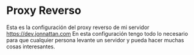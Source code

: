 # Proxy Reverso
Esta es la configuración del proxy reverso de mi servidor https://dev.jonnattan.com
En esta configuración tengo todo lo necesario para que cualquier persona levante un servidor y pueda hacer muchas cosas interesantes.

